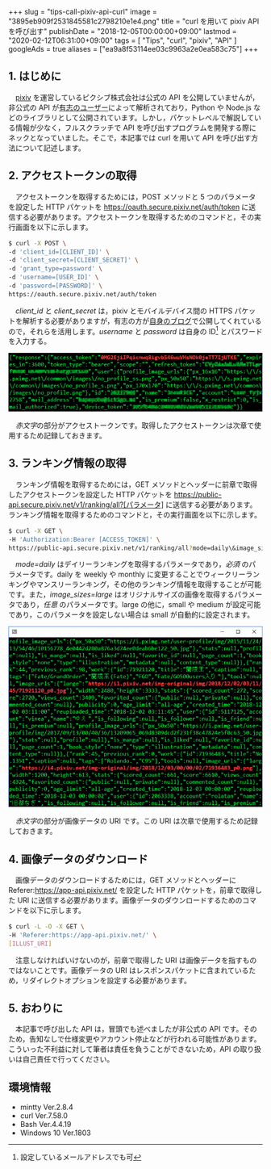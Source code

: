 +++
slug = "tips-call-pixiv-api-curl"
image = "3895eb909f2531845581c2798210e1e4.png"
title = "curl を用いて pixiv API を呼び出す"
publishDate = "2018-12-05T00:00:00+09:00"
lastmod = "2020-02-12T06:31:00+09:00"
tags = [ "Tips", "curl", "pixiv", "API" ]
googleAds = true
aliases = ["ea9a8f53114ee03c9963a2e0ea583c75"]
+++

## 1. はじめに

　[pixiv](https://www.pixiv.net/) を運営しているピクシブ株式会社は公式の API を公開していませんが，非公式の API が[有志のユーザー](https://github.com/upbit/pixivpy/wiki)によって解析されており，Python や Node.js などのライブラリとして公開されています。しかし，パケットレベルで解説している情報が少なく，フルスクラッチで API を呼び出すプログラムを開発する際にネックとなっていました。そこで，本記事では curl を用いて API を呼び出す方法について記述します。

## 2. アクセストークンの取得

　アクセストークンを取得するためには，POST メソッドと 5 つのパラメータを設定した HTTP パケットを https://oauth.secure.pixiv.net/auth/token に送信する必要があります。アクセストークンを取得するためのコマンドと，その実行画面を以下に示します。

```bash
$ curl -X POST \
-d 'client_id=[CLIENT_ID]' \
-d 'client_secret=[CLIENT_SECRET]' \
-d 'grant_type=password' \
-d 'username=[USER_ID]' \
-d 'password=[PASSWORD]' \
https://oauth.secure.pixiv.net/auth/token
```

　*client_id* と *client_secret* は，pixiv とモバイルデバイス間の HTTPS パケットを解析する必要がありますが，有志の方が[自身のブログ](http://blog.imaou.com/opensource/2014/10/09/pixiv_api_for_ios_update.html)で公開してくれているので，それらを活用します。*username* と *password* は自身の ID[^1] とパスワードを入力する。

[^1]: 設定しているメールアドレスでも可

![](9773dd2e38ea7ac98df0d7d6c110ace0.PNG)

　*赤文字*の部分がアクセストークンです。取得したアクセストークンは次章で使用するため記録しておきます。

## 3. ランキング情報の取得

　ランキング情報を取得するためには，GET メソッドとヘッダーに前章で取得したアクセストークンを設定した HTTP パケットを https://public-api.secure.pixiv.net/v1/ranking/all?[パラメータ] に送信する必要があります。ランキング情報を取得するためのコマンドと，その実行画面を以下に示します。

```bash
$ curl -X GET \
-H 'Authorization:Bearer [ACCESS_TOKEN]' \
https://public-api.secure.pixiv.net/v1/ranking/all?mode=daily\&image_sizes=large
```

　*mode=daily* はデイリーランキングを取得するパラメータであり，*必須* のパラメータです。daily を weekly や monthly に変更することでウィークリーランキングやマンスリーランキング，その他のランキング情報を取得することが可能です。また，*image_sizes=large* はオリジナルサイズの画像を取得するパラメータであり，*任意* のパラメータです。large の他に，small や medium が設定可能であり，このパラメータを設定しない場合は small が自動的に設定されます。

![](834787ddc6b404fe7b9d2ee78bb7472f.PNG)

　*赤文字*の部分が画像データの URI です。この URI は次章で使用するため記録しておきます。

## 4. 画像データのダウンロード

　画像データのダウンロードするためには，GET メソッドとヘッダーに Referer:https://app-api.pixiv.net/ を設定した HTTP パケットを，前章で取得した URI に送信する必要があります。画像データのダウンロードするためのコマンドを以下に示します。

```bash
$ curl -L -O -X GET \
-H 'Referer:https://app-api.pixiv.net/' \
[ILLUST_URI]
```

　注意しなければいけないのが，前章で取得した URI は画像データを指すものではないことです。画像データの URI はレスポンスパケットに含まれているため，リダイレクトオプションを設定する必要があります。

## 5. おわりに

　本記事で呼び出した API は，冒頭でも述べましたが非公式の API です。そのため，告知なしで仕様変更やアカウント停止などが行われる可能性があります。こういった不利益に対して筆者は責任を負うことができないため，API の取り扱いは自己責任で行ってください。

## 環境情報

 * mintty Ver.2.8.4
 * curl Ver.7.58.0
 * Bash Ver.4.4.19
 * Windows 10 Ver.1803